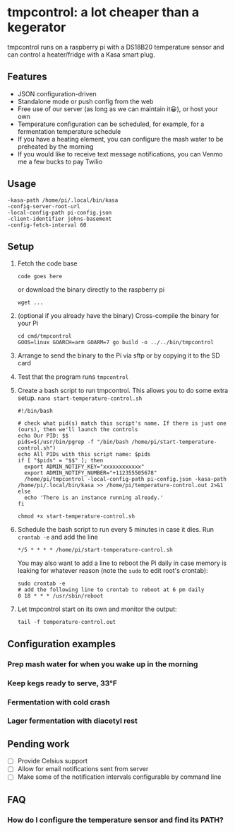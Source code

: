 # tmpcontrol: a lot cheaper than a kegerator

tmpcontrol runs on a raspberry pi with a DS18B20 temperature sensor and can control a heater/fridge with a Kasa smart plug.

## Features

- JSON configuration-driven
- Standalone mode or push config from the web
- Free use of our server (as long as we can maintain it😀️), or host your own
- Temperature configuration can be scheduled, for example, for a fermentation temperature schedule
- If you have a heating element, you can configure the mash water to be preheated by the morning
- If you would like to receive text message notifications, you can Venmo me a few bucks to pay Twilio

## Usage

```
-kasa-path /home/pi/.local/bin/kasa
-config-server-root-url 
-local-config-path pi-config.json
-client-identifier johns-basement
-config-fetch-interval 60
```

## Setup

1. Fetch the code base

   `code goes here`
   
   or download the binary directly to the raspberry pi
   
   `wget ...`
2. (optional if you already have the binary) Cross-compile the binary for your Pi
   
   ```
   cd cmd/tmpcontrol
   GOOS=linux GOARCH=arm GOARM=7 go build -o ../../bin/tmpcontrol
   ```
3. Arrange to send the binary to the Pi via sftp or by copying it to the SD card
4. Test that the program runs
   `tmpcontrol`
5. Create a bash script to run tmpcontrol. This allows you to do some extra setup. `nano start-temperature-control.sh`
   ```
   #!/bin/bash

   # check what pid(s) match this script's name. If there is just one (ours), then we'll launch the controls
   echo Our PID: $$
   pids=$(/usr/bin/pgrep -f "/bin/bash /home/pi/start-temperature-control.sh")
   echo All PIDs with this script name: $pids
   if [ "$pids" = "$$" ]; then
     export ADMIN_NOTIFY_KEY="xxxxxxxxxxxx"
     export ADMIN_NOTIFY_NUMBER="+112355505678"
     /home/pi/tmpcontrol -local-config-path pi-config.json -kasa-path /home/pi/.local/bin/kasa >> /home/pi/temperature-control.out 2>&1
   else
     echo 'There is an instance running already.'
   fi
   ```
   
   `chmod +x start-temperature-control.sh`
6. Schedule the bash script to run every 5 minutes in case it dies. Run `crontab -e` and add the line
   ```
   */5 * * * * /home/pi/start-temperature-control.sh
   ```
   You may also want to add a line to reboot the Pi daily in case memory is leaking for whatever reason (note the `sudo` to edit root's crontab):
   ```
   sudo crontab -e
   # add the following line to crontab to reboot at 6 pm daily
   0 18 * * * /usr/sbin/reboot
   ```

7. Let tmpcontrol start on its own and monitor the output:
   
   `tail -f temperature-control.out`

## Configuration examples

### Prep mash water for when you wake up in the morning

### Keep kegs ready to serve, 33°F

### Fermentation with cold crash

### Lager fermentation with diacetyl rest

## Pending work

- [ ] Provide Celsius support
- [ ] Allow for email notifications sent from server
- [ ] Make some of the notification intervals configurable by command line

## FAQ

### How do I configure the temperature sensor and find its PATH?

